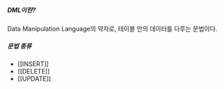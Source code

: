 ##### DML이란?
Data Manipulation Language의 약자로, 테이블 안의 데이터를 다루는 문법이다.

##### 문법 종류
- [[INSERT]]
- [[DELETE]]
- [[UPDATE]]
